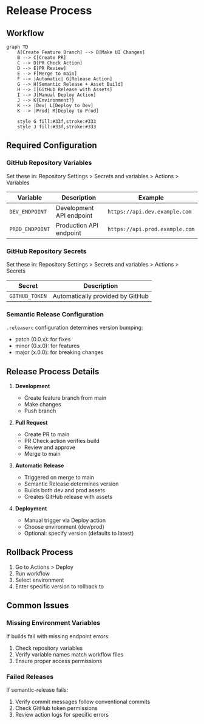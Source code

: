 # Release Process

## Workflow
```mermaid
graph TD
    A[Create Feature Branch] --> B[Make UI Changes]
    B --> C[Create PR]
    C --> D[PR Check Action]
    D --> E[PR Review]
    E --> F[Merge to main]
    F --> |Automatic| G[Release Action]
    G --> H[Semantic Release + Asset Build]
    H --> I[GitHub Release with Assets]
    I --> J[Manual Deploy Action]
    J --> K{Environment?}
    K --> |Dev| L[Deploy to Dev]
    K --> |Prod| M[Deploy to Prod]
    
    style G fill:#33f,stroke:#333
    style J fill:#33f,stroke:#333
```

## Required Configuration

### GitHub Repository Variables
Set these in: Repository Settings > Secrets and variables > Actions > Variables

| Variable | Description | Example |
|----------|-------------|---------|
| `DEV_ENDPOINT` | Development API endpoint | `https://api.dev.example.com` |
| `PROD_ENDPOINT` | Production API endpoint | `https://api.prod.example.com` |

### GitHub Repository Secrets
Set these in: Repository Settings > Secrets and variables > Actions > Secrets

| Secret | Description |
|--------|-------------|
| `GITHUB_TOKEN` | Automatically provided by GitHub |

### Semantic Release Configuration
`.releaserc` configuration determines version bumping:
- patch (0.0.x): for fixes
- minor (0.x.0): for features
- major (x.0.0): for breaking changes

## Release Process Details

1. **Development**
   - Create feature branch from main
   - Make changes
   - Push branch

2. **Pull Request**
   - Create PR to main
   - PR Check action verifies build
   - Review and approve
   - Merge to main

3. **Automatic Release**
   - Triggered on merge to main
   - Semantic Release determines version
   - Builds both dev and prod assets
   - Creates GitHub release with assets

4. **Deployment**
   - Manual trigger via Deploy action
   - Choose environment (dev/prod)
   - Optional: specify version (defaults to latest)

## Rollback Process
1. Go to Actions > Deploy
2. Run workflow
3. Select environment
4. Enter specific version to rollback to

## Common Issues

### Missing Environment Variables
If builds fail with missing endpoint errors:
1. Check repository variables
2. Verify variable names match workflow files
3. Ensure proper access permissions

### Failed Releases
If semantic-release fails:
1. Verify commit messages follow conventional commits
2. Check GitHub token permissions
3. Review action logs for specific errors